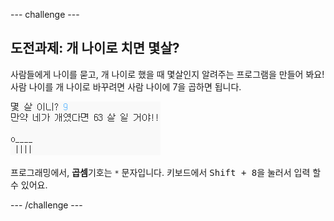 \--- challenge \---

## 도전과제: 개 나이로 치면 몇살?

사람들에게 나이를 묻고, 개 나이로 했을 때 몇살인지 알려주는 프로그램을 만들어 봐요! 사람 나이를 개 나이로 바꾸려면 사람 나이에 7을 곱하면 됩니다.

![스크린샷](images/me-dog-years.png)

프로그래밍에서, **곱셈**기호는 `*` 문자입니다. 키보드에서 <kbd>Shift + 8</kbd>을 눌러서 입력 할 수 있어요.

\--- /challenge \---